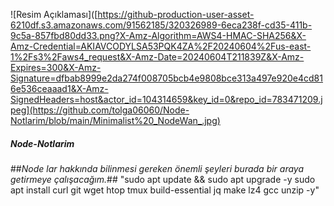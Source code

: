 ![Resim Açıklaması]([https://github-production-user-asset-6210df.s3.amazonaws.com/91562185/320326989-6eca238f-cd35-411b-9c5a-857fbd80dd33.png?X-Amz-Algorithm=AWS4-HMAC-SHA256&X-Amz-Credential=AKIAVCODYLSA53PQK4ZA%2F20240604%2Fus-east-1%2Fs3%2Faws4_request&X-Amz-Date=20240604T211839Z&X-Amz-Expires=300&X-Amz-Signature=dfbab8999e2da274f008705bcb4e9808bce313a497e920e4cd816e536ceaaad1&X-Amz-SignedHeaders=host&actor_id=104314659&key_id=0&repo_id=783471209.jpeg](https://github.com/tolga06060/Node-Notlarim/blob/main/Minimalist%20_NodeWan_.jpg)
##### Node-Notlarim
##*Node lar hakkında bilinmesi gereken önemli şeyleri burada bir araya getirmeye çalışacağım.*##
"sudo apt update && sudo apt upgrade -y
sudo apt install curl git wget htop tmux build-essential jq make lz4 gcc unzip -y"
